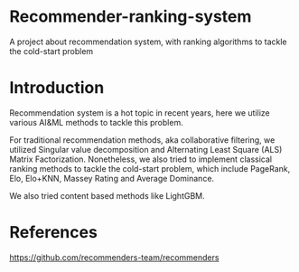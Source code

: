 # Recommender-ranking-system
A project about recommendation system, with ranking algorithms to tackle the cold-start problem

# Introduction
Recommendation system is a hot topic in recent years, here we utilize various AI&ML methods to tackle this problem.

For traditional recommendation methods, aka collaborative filtering, we utilized Singular value decomposition and Alternating Least Square (ALS) Matrix Factorization. Nonetheless, we also tried to implement classical ranking methods to tackle the cold-start problem, which include PageRank, Elo, Elo+KNN, Massey Rating and Average Dominance. 

We also tried content based methods like LightGBM.

# References
https://github.com/recommenders-team/recommenders